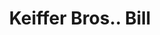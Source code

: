 ---
doi: 10.7916/D89W1SK9
date_other: '1880'
date_other_textual: 1880-1889
form: printed ephemera
genre:
- Invoices
name:
- Keiffer Bros.
object_in_context_url: https://biggert.cul.columbia.edu/items/view/ave_biggert_00320
subject_hierarchical_geographic:
- New Orleans, Louisiana, United States
subject_name:
- Keiffer Bros.
title: Keiffer Bros.. Bill
sort_title: Keiffer Bros.. Bill
call_number: ave_biggert_00320
coordinates:
- 29.95,-90.06666666666666
pid: ave_biggert_00320
identifiers: ave_biggert_00320
thumbnail: https://derivativo-1.library.columbia.edu/iiif/2/ldpd:344228/full/!256,256/0/native.jpg
permalink: "/items/ave_biggert_00320/"
layout: iiif-image-page
---